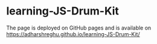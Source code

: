 # learning-JS-Drum-Kit
The page  is deployed on GitHub pages and is available on https://adharshreghu.github.io/learning-JS-Drum-Kit/
